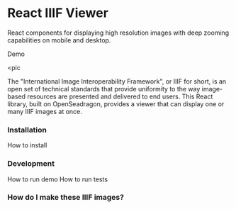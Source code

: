 # React IIIF Viewer

React components for displaying high resolution images with deep zooming capabilities on mobile and desktop.

Demo

<pic

The "International Image Interoperability Framework", or IIIF for short, is an open set of technical standards that provide uniformity to the way image-based resources are presented and delivered to end users. This React library, built on OpenSeadragon, provides a viewer that can display one or many IIIF images at once.

### Installation

How to install

### Development

How to run demo
How to run tests

### How do I make these IIIF images?
